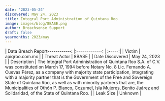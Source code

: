 ```yaml
---
date: '2023-05-24'
discovered: May 24, 2023
title: Integral Port Administration of Quintana Roo
image: images/blog/8BASE.png
author: Breachsense Support
draft: false
yearmonths: 2023/may
---
```


| Data Breach Report------------:     |:-------------:    | :-----:|
| Victim      | apiqroo.com.mx      | 
| Threat Actor      | 8BASE      | 
| Date Discovered      | May 24, 2023      | 
| Description      | The Integral Port Administration of Quintana Roo S.A. of C.V. was constituted on March 17, 1994 before Notary No. 8 Lic. Fernando A. Cuevas Pérez, as a company with majority state participation, integrating with a majority partner that is the Government of the Free and Sovereign State of Quintana Roo, as well as with minority partners that are, the Municipalities of Othón P. Blanco, Cozumel, Isla Mujeres, Benito Juárez and Solidaridad, of the State of Quintana Roo.      | 
| Leak Size      | Unknown      | 


